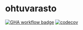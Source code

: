 # ohtuvarasto

[![GHA workflow badge](https://github.com/miikuel/ohtuvarasto/workflows/CI/badge.svg)](https://github.com/miikuel/ohtuvarasto/actions)
[![codecov](https://codecov.io/github/miikuel/ohtuvarasto/graph/badge.svg?token=FE4DK640O5)](https://codecov.io/github/miikuel/ohtuvarasto)
